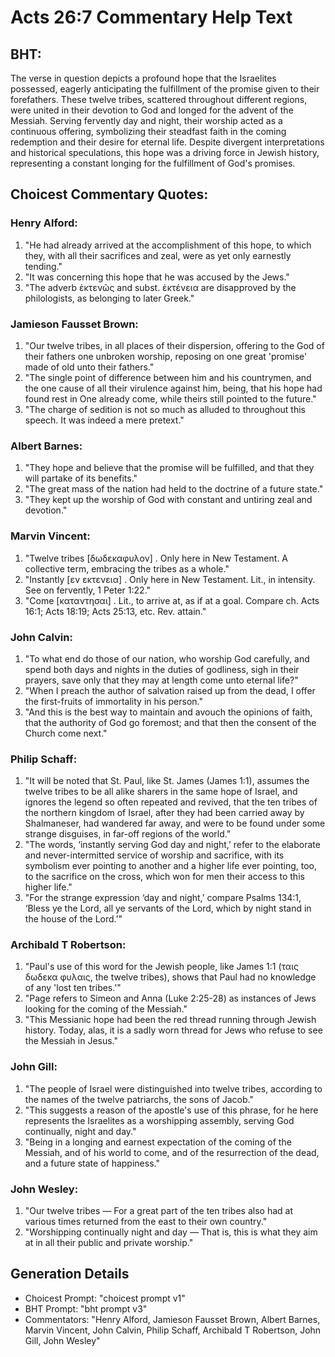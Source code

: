 # Acts 26:7 Commentary Help Text

## BHT:
The verse in question depicts a profound hope that the Israelites possessed, eagerly anticipating the fulfillment of the promise given to their forefathers. These twelve tribes, scattered throughout different regions, were united in their devotion to God and longed for the advent of the Messiah. Serving fervently day and night, their worship acted as a continuous offering, symbolizing their steadfast faith in the coming redemption and their desire for eternal life. Despite divergent interpretations and historical speculations, this hope was a driving force in Jewish history, representing a constant longing for the fulfillment of God's promises.

## Choicest Commentary Quotes:
### Henry Alford:
1. "He had already arrived at the accomplishment of this hope, to which they, with all their sacrifices and zeal, were as yet only earnestly tending."
2. "It was concerning this hope that he was accused by the Jews."
3. "The adverb ἐκτενῶς and subst. ἐκτένεια are disapproved by the philologists, as belonging to later Greek."

### Jamieson Fausset Brown:
1. "Our twelve tribes, in all places of their dispersion, offering to the God of their fathers one unbroken worship, reposing on one great 'promise' made of old unto their fathers." 
2. "The single point of difference between him and his countrymen, and the one cause of all their virulence against him, being, that his hope had found rest in One already come, while theirs still pointed to the future." 
3. "The charge of sedition is not so much as alluded to throughout this speech. It was indeed a mere pretext."

### Albert Barnes:
1. "They hope and believe that the promise will be fulfilled, and that they will partake of its benefits."
2. "The great mass of the nation had held to the doctrine of a future state."
3. "They kept up the worship of God with constant and untiring zeal and devotion."

### Marvin Vincent:
1. "Twelve tribes [δωδεκαφυλον] . Only here in New Testament. A collective term, embracing the tribes as a whole."
2. "Instantly [εν εκτενεια] . Only here in New Testament. Lit., in intensity. See on fervently, 1 Peter 1:22."
3. "Come [καταντησαι] . Lit., to arrive at, as if at a goal. Compare ch. Acts 16:1; Acts 18:19; Acts 25:13, etc. Rev. attain."

### John Calvin:
1. "To what end do those of our nation, who worship God carefully, and spend both days and nights in the duties of godliness, sigh in their prayers, save only that they may at length come unto eternal life?" 
2. "When I preach the author of salvation raised up from the dead, I offer the first-fruits of immortality in his person."
3. "And this is the best way to maintain and avouch the opinions of faith, that the authority of God go foremost; and that then the consent of the Church come next."

### Philip Schaff:
1. "It will be noted that St. Paul, like St. James (James 1:1), assumes the twelve tribes to be all alike sharers in the same hope of Israel, and ignores the legend so often repeated and revived, that the ten tribes of the northern kingdom of Israel, after they had been carried away by Shalmaneser, had wandered far away, and were to be found under some strange disguises, in far-off regions of the world."
2. "The words, ‘instantly serving God day and night,’ refer to the elaborate and never-intermitted service of worship and sacrifice, with its symbolism ever pointing to another and a higher life ever pointing, too, to the sacrifice on the cross, which won for men their access to this higher life."
3. "For the strange expression ‘day and night,’ compare Psalms 134:1, ‘Bless ye the Lord, all ye servants of the Lord, which by night stand in the house of the Lord.’"

### Archibald T Robertson:
1. "Paul's use of this word for the Jewish people, like James 1:1 (ταις δωδεκα φυλαις, the twelve tribes), shows that Paul had no knowledge of any 'lost ten tribes.'" 
2. "Page refers to Simeon and Anna (Luke 2:25-28) as instances of Jews looking for the coming of the Messiah." 
3. "This Messianic hope had been the red thread running through Jewish history. Today, alas, it is a sadly worn thread for Jews who refuse to see the Messiah in Jesus."

### John Gill:
1. "The people of Israel were distinguished into twelve tribes, according to the names of the twelve patriarchs, the sons of Jacob."
2. "This suggests a reason of the apostle's use of this phrase, for he here represents the Israelites as a worshipping assembly, serving God continually, night and day."
3. "Being in a longing and earnest expectation of the coming of the Messiah, and of his world to come, and of the resurrection of the dead, and a future state of happiness."

### John Wesley:
1. "Our twelve tribes — For a great part of the ten tribes also had at various times returned from the east to their own country." 
2. "Worshipping continually night and day — That is, this is what they aim at in all their public and private worship."


## Generation Details
- Choicest Prompt: "choicest prompt v1"
- BHT Prompt: "bht prompt v3"
- Commentators: "Henry Alford, Jamieson Fausset Brown, Albert Barnes, Marvin Vincent, John Calvin, Philip Schaff, Archibald T Robertson, John Gill, John Wesley"
